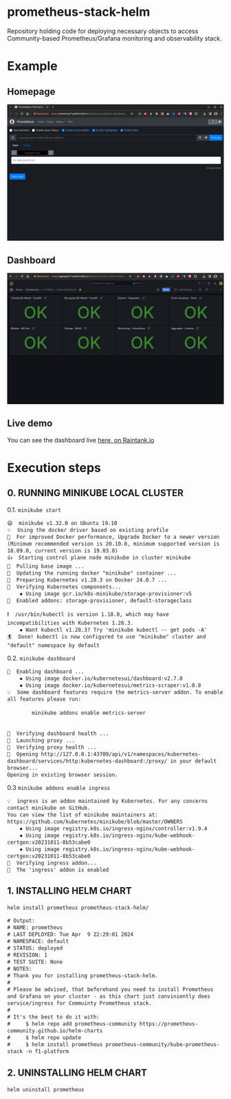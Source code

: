 # prometheus-stack-helm
Repository holding code for deploying necessary objects to access Community-based Prometheus/Grafana monitoring and observability stack.

# Example
## Homepage
![sample image](./images/homepage.png)
## Dashboard
![sample image](./images/dashboard-homepage.png)

## Live demo
You can see the dashboard live [here, on Raintank.io](https://snapshots.raintank.io/dashboard/snapshot/aWgme2LcBbcMGJKDdWF9zoVKqJoOrxQz?orgId=0&fbclid=IwAR18eVZCqc1DH5hWIXbam2jw48poUQIZh2El7av8FSbRVytsp7NjB1pKtCM)

# Execution steps
## 0. RUNNING MINIKUBE LOCAL CLUSTER ##
0.1. `minikube start`
```
😄  minikube v1.32.0 on Ubuntu 19.10
✨  Using the docker driver based on existing profile
💨  For improved Docker performance, Upgrade Docker to a newer version (Minimum recommended version is 20.10.0, minimum supported version is 18.09.0, current version is 19.03.8)
👍  Starting control plane node minikube in cluster minikube
🚜  Pulling base image ...
🏃  Updating the running docker "minikube" container ...
🐳  Preparing Kubernetes v1.28.3 on Docker 24.0.7 ...
🔎  Verifying Kubernetes components...
    ▪ Using image gcr.io/k8s-minikube/storage-provisioner:v5
🌟  Enabled addons: storage-provisioner, default-storageclass

❗  /usr/bin/kubectl is version 1.18.0, which may have incompatibilities with Kubernetes 1.28.3.
    ▪ Want kubectl v1.28.3? Try 'minikube kubectl -- get pods -A'
🏄  Done! kubectl is now configured to use "minikube" cluster and "default" namespace by default
```
0.2. `minikube dashboard`
```
🔌  Enabling dashboard ...
    ▪ Using image docker.io/kubernetesui/dashboard:v2.7.0
    ▪ Using image docker.io/kubernetesui/metrics-scraper:v1.0.8
💡  Some dashboard features require the metrics-server addon. To enable all features please run:

        minikube addons enable metrics-server


🤔  Verifying dashboard health ...
🚀  Launching proxy ...
🤔  Verifying proxy health ...
🎉  Opening http://127.0.0.1:43709/api/v1/namespaces/kubernetes-dashboard/services/http:kubernetes-dashboard:/proxy/ in your default browser...
Opening in existing browser session.
```
0.3 `minikube addons enable ingress`
```
💡  ingress is an addon maintained by Kubernetes. For any concerns contact minikube on GitHub.
You can view the list of minikube maintainers at: https://github.com/kubernetes/minikube/blob/master/OWNERS
    ▪ Using image registry.k8s.io/ingress-nginx/controller:v1.9.4
    ▪ Using image registry.k8s.io/ingress-nginx/kube-webhook-certgen:v20231011-8b53cabe0
    ▪ Using image registry.k8s.io/ingress-nginx/kube-webhook-certgen:v20231011-8b53cabe0
🔎  Verifying ingress addon...
🌟  The 'ingress' addon is enabled
```

## 1. INSTALLING HELM CHART ##
`helm install prometheus prometheus-stack-helm/`
```
# Output:
# NAME: prometheus
# LAST DEPLOYED: Tue Apr  9 22:29:01 2024
# NAMESPACE: default
# STATUS: deployed
# REVISION: 1
# TEST SUITE: None
# NOTES:
# Thank you for installing prometheus-stack-helm.
# 
# Please be advised, that beforehand you need to install Prometheus and Grafana on your cluster - as this chart just conviniently does service/ingress for Commuinty Prometheus stack.
# 
# It's the best to do it with:
#     $ helm repo add prometheus-community https://prometheus-community.github.io/helm-charts
#     $ helm repo update
#     $ helm install prometheus prometheus-community/kube-prometheus-stack -n f1-platform
```

## 2. UNINSTALLING HELM CHART ##
`helm uninstall prometheus`